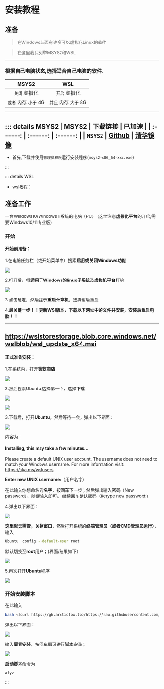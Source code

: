 # 安装教程
## 准备

> 在Windows上面有许多可以虚拟化Linux的软件

>在这里我只列举MSYS2和WSL

---

### 根据自己电脑状态,选择适合自己电脑的软件.

| MSYS2 | WSL |
| :------: | :------: |
| `关闭` 虚拟化 | `开启` 虚拟化 |
| `或者` 内存 `小于` 4G | `并且` 内存 `大于` 8G |

---

::: details MSYS2
| MSYS2 | 下载链接 | 已加速 |
| :------: | :------: | :------: |
| `MSYS2` | [Github](https://github.com/msys2/msys2-installer/releases/download/2024-07-27/msys2-x86_64-20240727.exe) | [清华镜像](https://mirrors.tuna.tsinghua.edu.cn/msys2/distrib/x86_64/msys2-x86_64-20240727.exe)
---
- 首先,下载并使用`管理员权限`运行安装程序(`msys2-x86_64-xxx.exe`)

:::


::: details WSL
- wsl教程：
## 准备工作
 一台Windows10/Windows11系统的电脑（PC）  (这里注意**虚拟化平台**的开启,需要Windows10/11专业版)
### 开始
#### 开始前准备：
1.在电脑任务栏（或开始菜单中）搜索**启用或关闭Windows功能**


![](https://dl.img.timecdn.cn/2024/08/13/QQ_1723550668855.png)


2.打开后，将**适用于Windows的linux子系统**及**虚拟机平台**打钩


![](https://dl.img.timecdn.cn/2024/08/13/QQ_1723550712181.png)

3.点击确定，然后提示**重启计算机**，选择稍后重启

4.**最关键一步！！更新WSl版本，下载以下网址中的文件并安装，安装后重启电脑！！**

---
https://wslstorestorage.blob.core.windows.net/wslblob/wsl_update_x64.msi
---


#### 正式准备安装：
1.在系统内，打开**微软商店**

![](https://dl.img.timecdn.cn/2024/08/13/QQ_1723550749345.png)

2.然后搜索Ubuntu,选择第一个，选择**下载**

![](https://dl2.img.timecdn.cn/2024/08/13/QQ_1723550800610.png)


![](https://dl2.img.timecdn.cn/2024/08/13/QQ_1723550823311.png)


3.下载后，打开**Ubuntu**，然后等待一会，弹出以下界面：

![](https://dl.img.timecdn.cn/2024/08/13/QQ_1723551821914.md.png)

内容为：
#### Installing, this may take a few minutes...
Please create a default UNIX user account. The username does not need to match your Windows username.
For more information visit: https://aka.ms/wslusers

**Enter new UNIX username:**（用户名字）

在此输入你想命名的**名字**，按**回车**下一步；然后弹出输入密码（New password），随便输入即可。 继续回车确认密码（Retype new password:）

4.弹出以下界面：

![](https://dl2.img.timecdn.cn/2024/08/13/QQ_1723552237514.md.png)

**这里就无需管，关掉窗口**，然后打开系统的**终端管理员（或者CMD管理员运行）**，输入
```bash
Ubuntu  config --default-user root
```
默认切换至**root**用户；(界面/结果如下）

![](https://dl2.img.timecdn.cn/2024/08/13/QQ_1723552723640.md.png)

5.再次打开**Ubuntu**程序

![](https://dl3.img.timecdn.cn/2024/08/13/QQ_1723552929831.md.png)

### 开始安装脚本
在此输入
```bash
bash <(curl https://gh.arcticfox.top/https://raw.githubusercontent.com/ArcticFox520/Yunzai-Bot-Script/main/start)
```
弹出以下界面：

![](https://dl.img.timecdn.cn/2024/08/13/QQ_1723553022034.md.png)

输入**同意安装**，按回车即可进行脚本安装；

![](https://dl2.img.timecdn.cn/2024/08/13/QQ_1723553142871.md.png)

**启动脚本**命令为
```
afyz
```

:::
